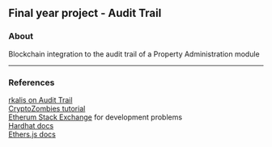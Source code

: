 ## Final year project - Audit Trail

### About
Blockchain integration to the audit trail of a Property Administration module
<hr>

### References 
[rkalis on Audit Trail](https://github.com/rkalis/blockchain-audit-trail/blob/master/truffle/contracts/AuditTrail.sol) <br>
[CryptoZombies tutorial](https://cryptozombies.io/) <br>
[Etherum Stack Exchange](https://ethereum.stackexchange.com/) for development problems <br>
[Hardhat docs](https://hardhat.org/) <br>
[Ethers.js docs](https://docs.ethers.io/v5/) <br>
